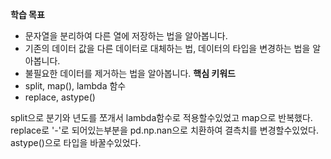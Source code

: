**학습 목표**  
- 문자열을 분리하여 다른 열에 저장하는 법을 알아봅니다.
- 기존의 데이터 값을 다른 데이터로 대체하는 법, 데이터의 타입을 변경하는 법을 알아봅니다.
- 불필요한 데이터를 제거하는 법을 알아봅니다.
**핵심 키워드**
- split, map(), lambda 함수
- replace, astype()

split으로 분기와 년도를 쪼개서 lambda함수로 적용할수있었고 map으로 반복했다.
replace로 '-'로 되어있는부분을 pd.np.nan으로 치환하여 결측치를 변경할수있었다.
astype()으로 타입을 바꿀수있었다.